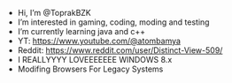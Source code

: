 - Hi, I’m @ToprakBZK 
- I’m interested in gaming, coding, moding and testing
- I’m currently learning java and c++
- YT: https://www.youtube.com/@atombamya
- Reddit: https://www.reddit.com/user/Distinct-View-509/
- I REALLYYYY LOVEEEEEEE WINDOWS 8.x
- Modifing Browsers For Legacy Systems
